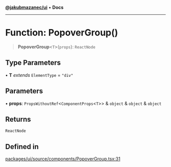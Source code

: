 [**@jakubmazanec/ui**](../README.md) • **Docs**

---

# Function: PopoverGroup()

> **PopoverGroup**\<`T`\>(`props`): `ReactNode`

## Type Parameters

• **T** _extends_ `ElementType` = `"div"`

## Parameters

• **props**: `PropsWithoutRef`\<`ComponentProps`\<`T`\>\> & `object` & `object` & `object`

## Returns

`ReactNode`

## Defined in

[packages/ui/source/components/PopoverGroup.tsx:31](https://github.com/jakubmazanec/tools/blob/863f04cbbb9368fd023f0309084819aa9247d808/packages/ui/source/components/PopoverGroup.tsx#L31)
